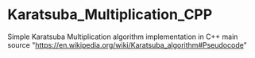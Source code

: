 # Karatsuba_Multiplication_CPP
Simple Karatsuba Multiplication algorithm implementation in C++
main source "https://en.wikipedia.org/wiki/Karatsuba_algorithm#Pseudocode"
